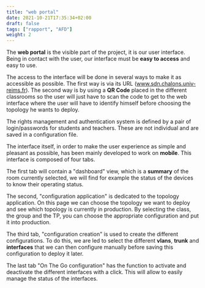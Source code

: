 ```yaml
---
title: "web portal"
date: 2021-10-21T17:35:34+02:00
draft: false
tags: ["rapport", "AFD"]
weight: 2
---
```


The **web portal** is the visible part of the project, it is our user interface.
Being in contact with the user, our interface must be **easy to access** and easy to use.

The access to the interface will be done in several ways to make it as accessible as possible. The first way is via its URL (www.sdn.chalons.univ-reims.fr).
The second way is by using a **QR Code** placed in the different classrooms so the user will just have to scan the code to get to the web interface where the user will have to identify himself before choosing the topology he wants to deploy.

The rights management and authentication system is defined by a pair of login/passwords for students and teachers. These are not individual and are saved in a configuration file.

The interface itself, in order to make the user experience as simple and pleasant as possible, has been mainly developed to work on **mobile**. This interface is composed of four tabs.

The first tab will contain a "dashboard" view, which is a **summary** of the room currently selected, we will find for example the status of the devices to know their operating status.

The second, "configuration application" is dedicated to the topology application. On this page we can choose the topology we want to deploy and see which topology is currently in production.
By selecting the class, the group and the TP, you can choose the appropriate configuration and put it into production.

The third tab, "configuration creation" is used to create the different configurations. To do this, we are led to select the different **vlans**, **trunk** and **interfaces** that we can then configure manually before saving this configuration to deploy it later.

The last tab "On The Go configuration" has the function to activate and deactivate the different interfaces with a click. This will allow to easily manage the status of the interfaces.
